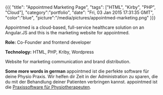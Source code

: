 {{{
  "title": "Appointmed Marketing Page",
  "tags": ["HTML", "Kirby", "PHP", "Cloud"],
  "category":"portfolio",
  "date": "Fri, 03 Jan 2015 17:31:35 GMT",
  "color":"blue",
  "picture":"/media/pictures/appointmed-marketing.png"
}}}

Appointmed is a cloud-based, full-service healthcare solution on an Angular.JS and this is the marketing website for appointmed.
<!--more-->

**Role:** Co-Founder and frontend developer

**Technology:** HTML, PHP, Kriby, Wordpress

Website for marketing communication and brand distribution.

**Some more words in german**
appointmed ist die perfekte software für deine Physio Praxis. Wir helfen dir Zeit in der Administration zu sparen, die du mit der Behandlung deiner
Patienten verbringen kannst. appointmed ist die [Praxissoftware für Physiotherapeuten](https://www.appointmed.com/praxis-software-fuer-physiotherapeuten).
